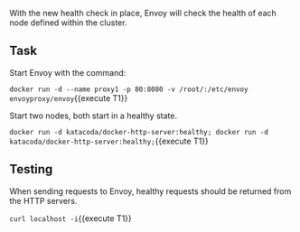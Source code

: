 With the new health check in place, Envoy will check the health of each node defined within the cluster.

## Task

Start Envoy with the command:

`docker run -d --name proxy1 -p 80:8080 -v /root/:/etc/envoy envoyproxy/envoy`{{execute T1}}

Start two nodes, both start in a healthy state.

`docker run -d katacoda/docker-http-server:healthy; docker run -d katacoda/docker-http-server:healthy;`{{execute T1}}

## Testing

When sending requests to Envoy, healthy requests should be returned from the HTTP servers.

`curl localhost -i`{{execute T1}}
